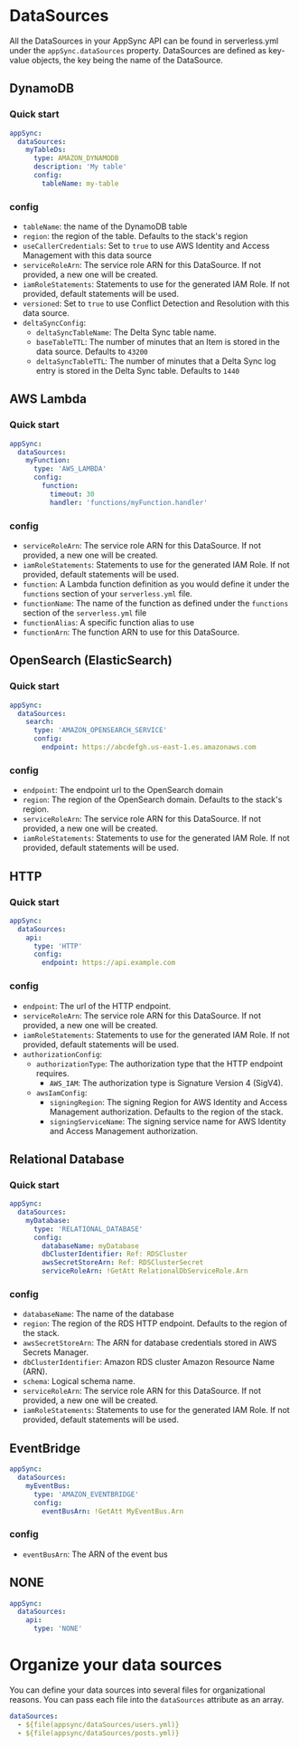 # DataSources

All the DataSources in your AppSync API can be found in serverless.yml under the `appSync.dataSources` property. DataSources are defined as key-value objects, the key being the name of the DataSource.

## DynamoDB

### Quick start

```yaml
appSync:
  dataSources:
    myTableDs:
      type: AMAZON_DYNAMODB
      description: 'My table'
      config:
        tableName: my-table
```

### config

- `tableName`: the name of the DynamoDB table
- `region`: the region of the table. Defaults to the stack's region
- `useCallerCredentials`: Set to `true` to use AWS Identity and Access Management with this data source
- `serviceRoleArn`: The service role ARN for this DataSource. If not provided, a new one will be created.
- `iamRoleStatements`: Statements to use for the generated IAM Role. If not provided, default statements will be used.
- `versioned`: Set to `true` to use Conflict Detection and Resolution with this data source.
- `deltaSyncConfig`:
  - `deltaSyncTableName`: The Delta Sync table name.
  - `baseTableTTL`: The number of minutes that an Item is stored in the data source. Defaults to `43200`
  - `deltaSyncTableTTL`: The number of minutes that a Delta Sync log entry is stored in the Delta Sync table. Defaults to `1440`

## AWS Lambda

### Quick start

```yaml
appSync:
  dataSources:
    myFunction:
      type: 'AWS_LAMBDA'
      config:
        function:
          timeout: 30
          handler: 'functions/myFunction.handler'
```

### config

- `serviceRoleArn`: The service role ARN for this DataSource. If not provided, a new one will be created.
- `iamRoleStatements`: Statements to use for the generated IAM Role. If not provided, default statements will be used.
- `function`: A Lambda function definition as you would define it under the `functions` section of your `serverless.yml` file.
- `functionName`: The name of the function as defined under the `functions` section of the `serverless.yml` file
- `functionAlias`: A specific function alias to use
- `functionArn`: The function ARN to use for this DataSource.

## OpenSearch (ElasticSearch)

### Quick start

```yaml
appSync:
  dataSources:
    search:
      type: 'AMAZON_OPENSEARCH_SERVICE'
      config:
        endpoint: https://abcdefgh.us-east-1.es.amazonaws.com
```

### config

- `endpoint`: The endpoint url to the OpenSearch domain
- `region`: The region of the OpenSearch domain. Defaults to the stack's region.
- `serviceRoleArn`: The service role ARN for this DataSource. If not provided, a new one will be created.
- `iamRoleStatements`: Statements to use for the generated IAM Role. If not provided, default statements will be used.

## HTTP

### Quick start

```yaml
appSync:
  dataSources:
    api:
      type: 'HTTP'
      config:
        endpoint: https://api.example.com
```

### config

- `endpoint`: The url of the HTTP endpoint.
- `serviceRoleArn`: The service role ARN for this DataSource. If not provided, a new one will be created.
- `iamRoleStatements`: Statements to use for the generated IAM Role. If not provided, default statements will be used.
- `authorizationConfig`:
  - `authorizationType`: The authorization type that the HTTP endpoint requires.
    - `AWS_IAM`: The authorization type is Signature Version 4 (SigV4).
  - `awsIamConfig`:
    - `signingRegion`: The signing Region for AWS Identity and Access Management authorization. Defaults to the region of the stack.
    - `signingServiceName`: The signing service name for AWS Identity and Access Management authorization.

## Relational Database

### Quick start

```yaml
appSync:
  dataSources:
    myDatabase:
      type: 'RELATIONAL_DATABASE'
      config:
        databaseName: myDatabase
        dbClusterIdentifier: Ref: RDSCluster
        awsSecretStoreArn: Ref: RDSClusterSecret
        serviceRoleArn: !GetAtt RelationalDbServiceRole.Arn
```

### config

- `databaseName`: The name of the database
- `region`: The region of the RDS HTTP endpoint. Defaults to the region of the stack.
- `awsSecretStoreArn`: The ARN for database credentials stored in AWS Secrets Manager.
- `dbClusterIdentifier`: Amazon RDS cluster Amazon Resource Name (ARN).
- `schema`: Logical schema name.
- `serviceRoleArn`: The service role ARN for this DataSource. If not provided, a new one will be created.
- `iamRoleStatements`: Statements to use for the generated IAM Role. If not provided, default statements will be used.

## EventBridge

```yaml
appSync:
  dataSources:
    myEventBus:
      type: 'AMAZON_EVENTBRIDGE'
      config:
        eventBusArn: !GetAtt MyEventBus.Arn
```

### config

- `eventBusArn`: The ARN of the event bus

## NONE

```yaml
appSync:
  dataSources:
    api:
      type: 'NONE'
```

# Organize your data sources

You can define your data sources into several files for organizational reasons. You can pass each file into the `dataSources` attribute as an array.

```yaml
dataSources:
  - ${file(appsync/dataSources/users.yml)}
  - ${file(appsync/dataSources/posts.yml)}
```
